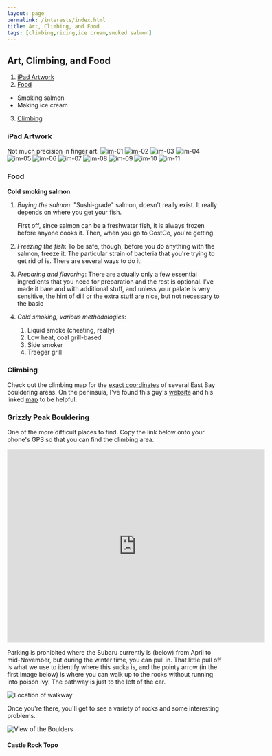 ```yaml
---
layout: page
permalink: /interests/index.html
title: Art, Climbing, and Food
tags: [climbing,riding,ice cream,smoked salmon]
---
```


## Art, Climbing, and Food

1. [iPad Artwork](#iPad)
2. [Food](#Food)
  * Smoking salmon
  * Making ice cream
3. [Climbing](#Climbing)

<a name="iPad"></a>

### iPad Artwork

Not much precision in finger art.
![im-01](ipadart/im-01.png)
![im-02](ipadart/im-02.png)
![im-03](ipadart/im-03.png)
![im-04](ipadart/im-04.png)
![im-05](ipadart/im-05.png)
![im-06](ipadart/im-06.png)
![im-07](ipadart/im-07.png)
![im-08](ipadart/im-08.png)
![im-09](ipadart/im-09.png)
![im-10](ipadart/im-10.png)
![im-11](ipadart/im-11.png)


<a name="Food"></a>

### Food  

**Cold smoking salmon**

1. _Buying the salmon_: "Sushi-grade" salmon, doesn't really exist. It really depends on where you get your fish. 

   First off, since salmon can be a freshwater fish, it is always frozen before anyone cooks it. Then, when you go to CostCo, you're getting. 

2. _Freezing the fish_:   To be safe, though, before you do anything with the salmon, freeze it. The particular strain of bacteria that you're trying to get rid of is. There are several ways to do it:

3. _Preparing and flavoring_:  There are actually only a few essential ingredients that you need for preparation and the rest is optional. I've made it bare and with additional stuff, and unless your palate is very sensitive, the hint of dill or the extra stuff are nice, but not necessary to the basic 

4. _Cold smoking, various methodologies_:

     1. Liquid smoke (cheating, really)
     2. Low heat, coal grill-based
     3. Side smoker
     4. Traeger grill

<a name="Climbing"></a>

### Climbing  

Check out the climbing map for the [exact coordinates](https://www.google.com/maps/d/viewer?mid=zLHKHr8srqkI.kpkaPD1cy8NM) of several East Bay bouldering areas. On the peninsula, I've found this guy's [website](http://web.stanford.edu/~clint/) and his linked [map](http://web.stanford.edu/~clint/ba/) to be helpful.

### Grizzly Peak Bouldering

One of the more difficult places to find. Copy the link below onto your phone's GPS so that you can find the climbing area.

<iframe src="https://www.google.com/maps/embed?pb=!1m22!1m12!1m3!1d50384.5997407828!2d-122.2781426554578!3d37.88280608331966!2m3!1f0!2f0!3f0!3m2!1i1024!2i768!4f13.1!4m7!1i0!3e6!4m0!4m3!3m2!1d37.8826683!2d-122.2415001!5e0!3m2!1sen!2sus!4v1416414302580" width="600" height="450" frameborder="0" style="border:0"></iframe>

Parking is prohibited where the Subaru currently is (below) from April to mid-November, but during the winter time, you can pull in. That little pull off is what we use to identify where this sucka is, and the pointy arrow (in the first image below) is where you can walk up to the rocks without running into poison ivy. The pathway is just to the left of the car.

![Location of walkway](http://3.bp.blogspot.com/-RI_x8iRbY3s/VGzC8mLOV9I/AAAAAAAAAD8/ZCAuwmnmEZg/s1600/IMG_20141116_163449741_HDR.jpg)

Once you're there, you'll get to see a variety of rocks and some interesting problems.

![View of the Boulders](http://2.bp.blogspot.com/-MSI0YZBzBW8/VGvFDKAMTJI/AAAAAAAAADs/S2lsLCQWatg/s1600/IMG_20141116_160750876.jpg)

#### Castle Rock Topo

